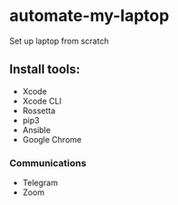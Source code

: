 # automate-my-laptop
Set up laptop from scratch

## Install tools:
- Xcode
- Xcode CLI
- Rossetta
- pip3
- Ansible
- Google Chrome

### Communications
- Telegram
- Zoom

